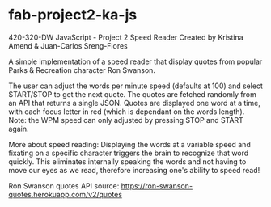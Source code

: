 # fab-project2-ka-js
420-320-DW JavaScript - Project 2 Speed Reader
Created by Kristina Amend & Juan-Carlos Sreng-Flores

A simple implementation of a speed reader that display quotes from popular Parks & Recreation character Ron Swanson.

The user can adjust the words per minute speed (defaults at 100) and select START/STOP to get the next quote. 
The quotes are fetched randomly from an API that returns a single JSON. 
Quotes are displayed one word at a time, with each focus letter in red (which is dependant on the words length).
Note: the WPM speed can only adjusted by pressing STOP and START again.

More about speed reading: Displaying the words at a variable speed and fixating on a specific character triggers the brain to recognize that word quickly. This eliminates internally speaking the words and not having to move our eyes as we read, therefore increasing one's ability to speed read!

Ron Swanson quotes API source: https://ron-swanson-quotes.herokuapp.com/v2/quotes